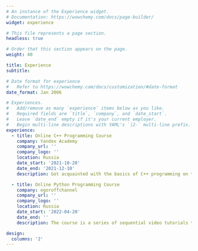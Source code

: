 ```yaml
---
# An instance of the Experience widget.
# Documentation: https://wowchemy.com/docs/page-builder/
widget: experience

# This file represents a page section.
headless: true

# Order that this section appears on the page.
weight: 40

title: Experience
subtitle:

# Date format for experience
#   Refer to https://wowchemy.com/docs/customization/#date-format
date_format: Jan 2006

# Experiences.
#   Add/remove as many `experience` items below as you like.
#   Required fields are `title`, `company`, and `date_start`.
#   Leave `date_end` empty if it's your current employer.
#   Begin multi-line descriptions with YAML's `|2-` multi-line prefix.
experience:
  - title: Online C++ Programming Course
    company: Yandex Academy
    company_url: ''
    company_logo: ''
    location: Russia
    date_start: '2021-10-20'
    date_end: '2021-12-10'
    description: Got acquainted with the basics of C++ programming on the example of many simple practical problems.

  - title: Online Python Programming Course
    company: egoroffchannel
    company_url: ''
    company_logo: ''
    location: Russia
    date_start: '2022-04-20'
    date_end: ''
    description: The course is a series of sequential video tutorials that explain information in detail and in simple language. After each lesson you will have practical tasks to consolidate the material.

design:
  columns: '2'
---
```

